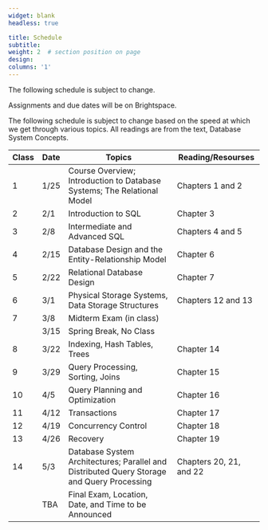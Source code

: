 ```yaml
---
widget: blank
headless: true

title: Schedule
subtitle:
weight: 2  # section position on page
design:
columns: '1'
---
```

The following schedule is subject to change.

Assignments and due dates will be on Brightspace.

The following schedule is subject to change based on the speed at which we get through various topics. All readings are from the text, Database System Concepts.

|Class |Date  |Topics                                               |Reading/Resourses|
|------|------|-----------------------------------------------------|-----------------|
|1 | 1/25|Course Overview; Introduction to Database Systems; The Relational Model |Chapters 1 and 2|
|2 | 2/1|Introduction to SQL|Chapter 3|
|3 | 2/8|Intermediate and Advanced SQL|Chapters 4 and 5|
|4 | 2/15|Database Design and the Entity-Relationship Model|Chapter 6|
|5 | 2/22|Relational Database Design| Chapter 7|
|6 | 3/1|Physical Storage Systems, Data Storage Structures| Chapters 12 and 13|
|7 | 3/8|Midterm Exam (in class)||
| | 3/15|Spring Break, No Class||
|8 | 3/22|Indexing, Hash Tables, Trees| Chapter 14|
|9 | 3/29|Query Processing, Sorting, Joins| Chapter 15|
|10 | 4/5|Query Planning and Optimization| Chapter 16|
|11 | 4/12|Transactions| Chapter 17|
|12 | 4/19|Concurrency Control| Chapter 18|
|13 | 4/26|Recovery| Chapter 19|
|14 | 5/3|Database System Architectures; Parallel and Distributed Query Storage and Query Processing| Chapters 20, 21, and 22|
||TBA|Final Exam, Location, Date, and Time to be Announced||